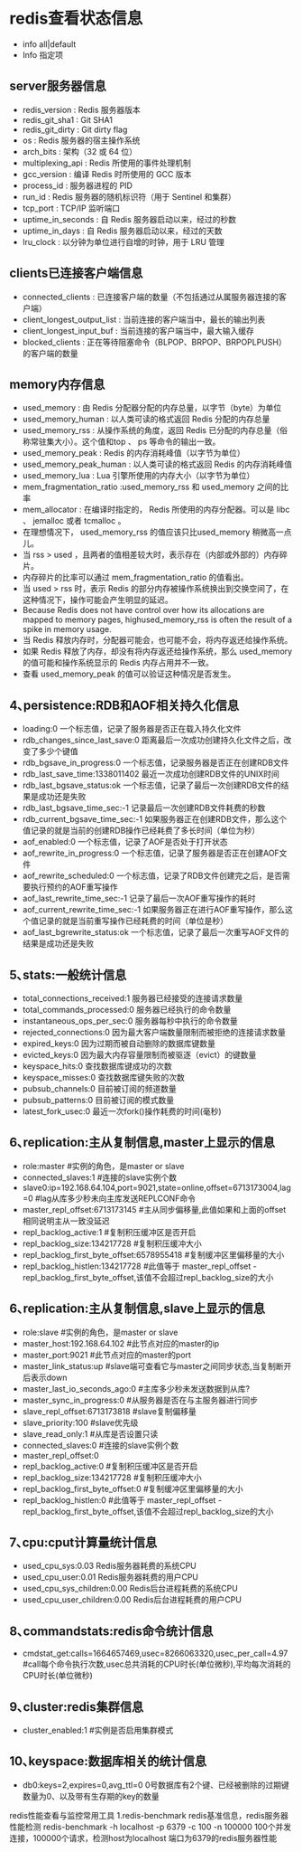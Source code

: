 # redis查看状态信息
* info   all|default
* Info 指定项

## server服务器信息
* redis_version : Redis 服务器版本
* redis_git_sha1 : Git SHA1
* redis_git_dirty : Git dirty flag
* os : Redis 服务器的宿主操作系统
* arch_bits : 架构（32 或 64 位）
* multiplexing_api : Redis 所使用的事件处理机制
* gcc_version : 编译 Redis 时所使用的 GCC 版本
* process_id : 服务器进程的 PID
* run_id : Redis 服务器的随机标识符（用于 Sentinel 和集群）
* tcp_port : TCP/IP 监听端口
* uptime_in_seconds : 自 Redis 服务器启动以来，经过的秒数
* uptime_in_days : 自 Redis 服务器启动以来，经过的天数
* lru_clock : 以分钟为单位进行自增的时钟，用于 LRU 管理
	
## clients已连接客户端信息
* connected_clients : 已连接客户端的数量（不包括通过从属服务器连接的客户端）
* client_longest_output_list : 当前连接的客户端当中，最长的输出列表
* client_longest_input_buf : 当前连接的客户端当中，最大输入缓存
* blocked_clients : 正在等待阻塞命令（BLPOP、BRPOP、BRPOPLPUSH）的客户端的数量

## memory内存信息
* used_memory : 由 Redis 分配器分配的内存总量，以字节（byte）为单位
* used_memory_human : 以人类可读的格式返回 Redis 分配的内存总量
* used_memory_rss : 从操作系统的角度，返回 Redis 已分配的内存总量（俗称常驻集大小）。这个值和top 、 ps 等命令的输出一致。
* used_memory_peak : Redis 的内存消耗峰值（以字节为单位）
* used_memory_peak_human : 以人类可读的格式返回 Redis 的内存消耗峰值
* used_memory_lua : Lua 引擎所使用的内存大小（以字节为单位）
* mem_fragmentation_ratio :used_memory_rss 和 used_memory 之间的比率
* mem_allocator : 在编译时指定的， Redis 所使用的内存分配器。可以是 libc 、 jemalloc 或者 tcmalloc 。
* 在理想情况下， used_memory_rss 的值应该只比used_memory 稍微高一点儿。
* 当 rss > used ，且两者的值相差较大时，表示存在（内部或外部的）内存碎片。
* 内存碎片的比率可以通过 mem_fragmentation_ratio 的值看出。
* 当 used > rss 时，表示 Redis 的部分内存被操作系统换出到交换空间了，在这种情况下，操作可能会产生明显的延迟。
* Because Redis does not have control over how its allocations are mapped to memory pages, highused_memory_rss is often the result of a spike in memory usage.
* 当 Redis 释放内存时，分配器可能会，也可能不会，将内存返还给操作系统。
* 如果 Redis 释放了内存，却没有将内存返还给操作系统，那么 used_memory 的值可能和操作系统显示的 Redis 内存占用并不一致。
* 查看 used_memory_peak 的值可以验证这种情况是否发生。

## 4､persistence:RDB和AOF相关持久化信息
* loading:0    一个标志值，记录了服务器是否正在载入持久化文件
* rdb_changes_since_last_save:0    距离最后一次成功创建持久化文件之后，改变了多少个键值
* rdb_bgsave_in_progress:0    一个标志值，记录服务器是否正在创建RDB文件
* rdb_last_save_time:1338011402    最近一次成功创建RDB文件的UNIX时间
* rdb_last_bgsave_status:ok    一个标志值，记录了最后一次创建RDB文件的结果是成功还是失败
* rdb_last_bgsave_time_sec:-1    记录最后一次创建RDB文件耗费的秒数
* rdb_current_bgsave_time_sec:-1    如果服务器正在创建RDB文件，那么这个值记录的就是当前的创建RDB操作已经耗费了多长时间（单位为秒）
* aof_enabled:0    一个标志值，记录了AOF是否处于打开状态
* aof_rewrite_in_progress:0    一个标志值，记录了服务器是否正在创建AOF文件    
* aof_rewrite_scheduled:0    一个标志值，记录了RDB文件创建完之后，是否需要执行预约的AOF重写操作
* aof_last_rewrite_time_sec:-1    记录了最后一次AOF重写操作的耗时
* aof_current_rewrite_time_sec:-1    如果服务器正在进行AOF重写操作，那么这个值记录的就是当前重写操作已经耗费的时间（单位是秒）
* aof_last_bgrewrite_status:ok    一个标志值，记录了最后一次重写AOF文件的结果是成功还是失败

## 5､stats:一般统计信息
* total_connections_received:1    服务器已经接受的连接请求数量
* total_commands_processed:0    服务器已经执行的命令数量
* instantaneous_ops_per_sec:0    服务器每秒中执行的命令数量
* rejected_connections:0    因为最大客户端数量限制而被拒绝的连接请求数量
* expired_keys:0    因为过期而被自动删除的数据库键数量
* evicted_keys:0    因为最大内存容量限制而被驱逐（evict）的键数量
* keyspace_hits:0    查找数据库键成功的次数
* keyspace_misses:0    查找数据库键失败的次数
* pubsub_channels:0    目前被订阅的频道数量
* pubsub_patterns:0    目前被订阅的模式数量
* latest_fork_usec:0    最近一次fork()操作耗费的时间(毫秒)

## 6､replication:主从复制信息,master上显示的信息
* role:master                               #实例的角色，是master or slave
* connected_slaves:1              #连接的slave实例个数
* slave0:ip=192.168.64.104,port=9021,state=online,offset=6713173004,lag=0 #lag从库多少秒未向主库发送REPLCONF命令
* master_repl_offset:6713173145  #主从同步偏移量,此值如果和上面的offset相同说明主从一致没延迟
* repl_backlog_active:1                   #复制积压缓冲区是否开启
* repl_backlog_size:134217728    #复制积压缓冲大小
* repl_backlog_first_byte_offset:6578955418  #复制缓冲区里偏移量的大小
* repl_backlog_histlen:134217728   #此值等于 master_repl_offset - repl_backlog_first_byte_offset,该值不会超过repl_backlog_size的大小

## 6､replication:主从复制信息,slave上显示的信息
* role:slave                                        #实例的角色，是master or slave
* master_host:192.168.64.102       #此节点对应的master的ip
* master_port:9021                          #此节点对应的master的port
* master_link_status:up                   #slave端可查看它与master之间同步状态,当复制断开后表示down
* master_last_io_seconds_ago:0  #主库多少秒未发送数据到从库?
* master_sync_in_progress:0        #从服务器是否在与主服务器进行同步
* slave_repl_offset:6713173818   #slave复制偏移量
* slave_priority:100                          #slave优先级
* slave_read_only:1                         #从库是否设置只读
* connected_slaves:0                      #连接的slave实例个数
* master_repl_offset:0         
* repl_backlog_active:0                  #复制积压缓冲区是否开启
* repl_backlog_size:134217728   #复制积压缓冲大小
* repl_backlog_first_byte_offset:0 #复制缓冲区里偏移量的大小
* repl_backlog_histlen:0           #此值等于 master_repl_offset - repl_backlog_first_byte_offset,该值不会超过repl_backlog_size的大小

## 7､cpu:cput计算量统计信息
* used_cpu_sys:0.03    Redis服务器耗费的系统CPU
* used_cpu_user:0.01    Redis服务器耗费的用户CPU
* used_cpu_sys_children:0.00    Redis后台进程耗费的系统CPU
* used_cpu_user_children:0.00    Redis后台进程耗费的用户CPU

## 8､commandstats:redis命令统计信息
* cmdstat_get:calls=1664657469,usec=8266063320,usec_per_call=4.97 #call每个命令执行次数,usec总共消耗的CPU时长(单位微秒),平均每次消耗的CPU时长(单位微秒)

## 9､cluster:redis集群信息
* cluster_enabled:1   #实例是否启用集群模式

## 10､keyspace:数据库相关的统计信息
* db0:keys=2,expires=0,avg_ttl=0    0号数据库有2个键、已经被删除的过期键数量为0、以及带有生存期的key的数量




redis性能查看与监控常用工具
1.redis-benchmark
redis基准信息，redis服务器性能检测 
redis-benchmark -h localhost -p 6379 -c 100 -n 100000 
100个并发连接，100000个请求，检测host为localhost 端口为6379的redis服务器性能